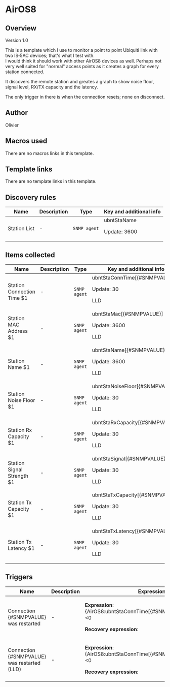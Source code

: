 # AirOS8

## Overview

Version 1.0


This is a template which I use to monitor a point to point Ubiquiti link with two IS‑5AC devices; that's what I test with.  
I would think it should work with other AirOS8 devices as well. Perhaps not very well suited for "normal" access points as it creates a graph for every station connected.


It discovers the remote station and greates a graph to show noise floor, signal level, RX/TX capacity and the latency.


The only trigger in there is when the connection resets; none on disconnect.



## Author

Olivier

## Macros used

There are no macros links in this template.

## Template links

There are no template links in this template.

## Discovery rules

|Name|Description|Type|Key and additional info|
|----|-----------|----|----|
|Station List|<p>-</p>|`SNMP agent`|ubntStaName<p>Update: 3600</p>|


## Items collected

|Name|Description|Type|Key and additional info|
|----|-----------|----|----|
|Station Connection Time $1|<p>-</p>|`SNMP agent`|ubntStaConnTime[{#SNMPVALUE}]<p>Update: 30</p><p>LLD</p>|
|Station MAC Address $1|<p>-</p>|`SNMP agent`|ubntStaMac[{#SNMPVALUE}]<p>Update: 3600</p><p>LLD</p>|
|Station Name $1|<p>-</p>|`SNMP agent`|ubntStaName[{#SNMPVALUE}]<p>Update: 3600</p><p>LLD</p>|
|Station Noise Floor $1|<p>-</p>|`SNMP agent`|ubntStaNoiseFloor[{#SNMPVALUE}]<p>Update: 30</p><p>LLD</p>|
|Station  Rx Capacity $1|<p>-</p>|`SNMP agent`|ubntStaRxCapacity[{#SNMPVALUE}]<p>Update: 30</p><p>LLD</p>|
|Station Signal Strength $1|<p>-</p>|`SNMP agent`|ubntStaSignal[{#SNMPVALUE}]<p>Update: 30</p><p>LLD</p>|
|Station Tx Capacity $1|<p>-</p>|`SNMP agent`|ubntStaTxCapacity[{#SNMPVALUE}]<p>Update: 30</p><p>LLD</p>|
|Station  Tx Latency $1|<p>-</p>|`SNMP agent`|ubntStaTxLatency[{#SNMPVALUE}]<p>Update: 30</p><p>LLD</p>|


## Triggers

|Name|Description|Expression|Priority|
|----|-----------|----------|--------|
|Connection {#SNMPVALUE} was restarted|<p>-</p>|<p>**Expression**: {AirOS8:ubntStaConnTime[{#SNMPVALUE}].change(0)}<0</p><p>**Recovery expression**: </p>|information|
|Connection {#SNMPVALUE} was restarted (LLD)|<p>-</p>|<p>**Expression**: {AirOS8:ubntStaConnTime[{#SNMPVALUE}].change(0)}<0</p><p>**Recovery expression**: </p>|information|
